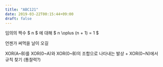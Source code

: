 ```yaml
---
title: "ABC121"
date: 2019-03-22T00:15:44+09:00
draft: false
---
```


임의의 짝수 $ n $ 에 대해 $ n \oplus (n + 1) = 1 $

언젠가 써먹을 날이 오길

XOR(A~B)를 XOR(0~A)와 XOR(0~B)의 조합으로 나타내는 발상 + XOR(0~N)에서 규칙 찾기 (통찰력?)